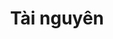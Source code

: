 ---
version: 0
title: Tài nguyên
description: "Bộ dữ liệu mở cho xe tự hành. Dựa trên mô hình xe tự hành đã xây dựng, cộng đồng sẽ đóng góp xây dựng các bộ dữ liệu để phát triển xe tự hành. Dữ liệu luôn là một yếu tố quyết định khi phát triển các thuật toán và mô hình trong lĩnh vực trí tuệ nhân tạo AI. Vì thế, bộ dữ liệu này sẽ là một tài nguyên quý giá cho những người mới học AI, đặc biệt trong lĩnh vực xe tự hành."
weight: 40
collapsible: true
---